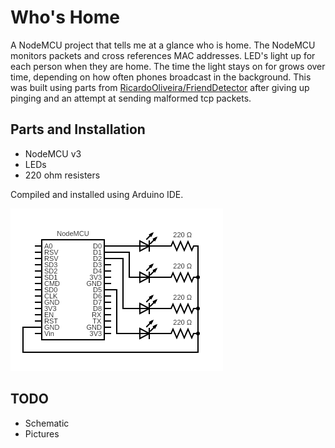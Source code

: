 # Who's Home

A NodeMCU project that tells me at a glance who is home. The NodeMCU monitors packets and cross references MAC addresses. LED's light up for each person when they are home. The time the light stays on for grows over time, depending on how often phones broadcast in the background. This was built using parts from [RicardoOliveira/FriendDetector](https://github.com/RicardoOliveira/FriendDetector) after giving up pinging and an attempt at sending malformed tcp packets.

## Parts and Installation

- NodeMCU v3
- LEDs
- 220 ohm resisters

Compiled and installed using Arduino IDE.

![Schematic](circuit.png)

## TODO

- Schematic
- Pictures
